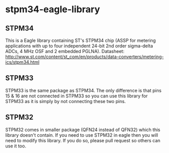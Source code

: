 # stpm34-eagle-library

## STPM34
This is a Eagle library containing ST's STPM34 chip (ASSP for metering applications with up to four independent 24-bit 2nd order sigma-delta ADCs, 4 MHz OSF and 2 embedded PGLNA). Datasheet: http://www.st.com/content/st_com/en/products/data-converters/metering-ics/stpm34.html

## STPM33

STPM33 is the same package as STPM34. The only difference is that pins 15 & 16 are not connected in STPM33 so you can use this library for STPM33 as it is simply by not connecting these two pins.

## STPM32

STPM32 comes in smaller package (QFN24 instead of QFN32) which this library doesn't contain. If you need to use STPM32 in eagle then you will need to modify this library. If you do so, please pull request so others can use it too.
